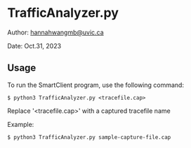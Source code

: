 # TrafficAnalyzer.py

Author: hannahwangmb@uvic.ca

Date: Oct.31, 2023

## Usage

To run the SmartClient program, use the following command:

    $ python3 TrafficAnalyzer.py <tracefile.cap>

Replace '<tracefile.cap>' with a captured tracefile name

Example:

    $ python3 TrafficAnalyzer.py sample-capture-file.cap
